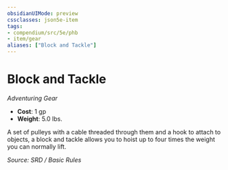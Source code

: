 ```yaml
---
obsidianUIMode: preview
cssclasses: json5e-item
tags:
- compendium/src/5e/phb
- item/gear
aliases: ["Block and Tackle"]
---
```

# Block and Tackle
*Adventuring Gear*  

- **Cost**: 1 gp
- **Weight**: 5.0 lbs.

A set of pulleys with a cable threaded through them and a hook to attach to objects, a block and tackle allows you to hoist up to four times the weight you can normally lift.

*Source: SRD / Basic Rules*